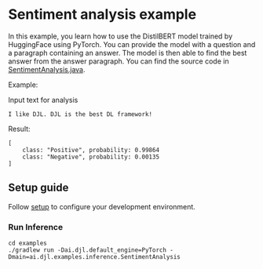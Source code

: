 # Sentiment analysis example

In this example, you learn how to use the DistilBERT model trained by HuggingFace using PyTorch. 
You can provide the model with a question and a paragraph containing an answer. The model is then able to find the best answer from the answer paragraph.
You can find the source code in [SentimentAnalysis.java](https://github.com/awslabs/djl/blob/master/examples/src/main/java/ai/djl/examples/inference/SentimentAnalysis.java).

Example:

Input text for analysis

```text
I like DJL. DJL is the best DL framework!
```

Result:

```text
[
	class: "Positive", probability: 0.99864
	class: "Negative", probability: 0.00135
]
```

## Setup guide

Follow [setup](../../docs/development/setup.md) to configure your development environment.

### Run Inference

```
cd examples
./gradlew run -Dai.djl.default_engine=PyTorch -Dmain=ai.djl.examples.inference.SentimentAnalysis
```
